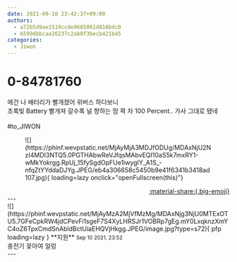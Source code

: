 ```yaml
---
date: 2021-09-10 23:42:37+09:00
authors:
  - a72b5d9ae1519ccde9685061d816bdc0
  - 6599dbbcaa26237c2ab0f3becb421b45
categories:
  - Jiwon
---
```


# 0-84781760

<div class="post-container" markdown="1">
<div class="content-container md-sidebar__scrollwrap" markdown="1">

메건 나 배터리가 빨개졌어 위버스 하다보니<br>초록빛 Battery 빨개져 갈수록 널 향하는 맘 꽉 차 100 Percent.. 가사 그대로 됐네<br><br>\#to_JIWON
<figure markdown="1">
![](https://phinf.wevpstatic.net/MjAyMjA3MDJfODUg/MDAxNjU2NzI4MDI3NTQ5.0PGTHAbwReVJfqsMAbvEQI10aS5k7mxRY1-wMkYokrgg.RpUj_15fySgdOpFUe1iwygIY_A1S_-nfqZtYYddaDJYg.JPEG/eb4a306658c5450b9e41f6341b3418ad107.jpg){ loading=lazy onclick="openFullscreen(this)"}
</figure>


</div>
</div>

<div style="text-align: right;" markdown="1">
<a href="https://weverse.io/fromis9/fanpost/0-84781760" style="text-align: right;">:material-share:{.big-emoji}</a>
</div>
---

<div class="comments-container md-sidebar__scrollwrap" markdown="1">
<div class="comment" markdown="1">
<div class='id-container' markdown="1">
![](https://phinf.wevpstatic.net/MjAyMzA2MjVfMzMg/MDAxNjg3NjU0MTExOTU5.7GFeCpkRW4jdCPevFi1sgeF7S4XyLHRSJr1VOBRp7gEg.mY0LxqknzXmYC4oZ6TpxCmdSnAbldBctUiaEHQVjHkgg.JPEG/image.jpg?type=s72){ pfp loading=lazy }
**<span class="artist">지원</span>** <small>Sep 10 2021, 23:52</small><br>
</div>
<div class='comment-body' markdown="1">
충전기 꽂아여 얼렁
</div>
</div>
</div>
---
